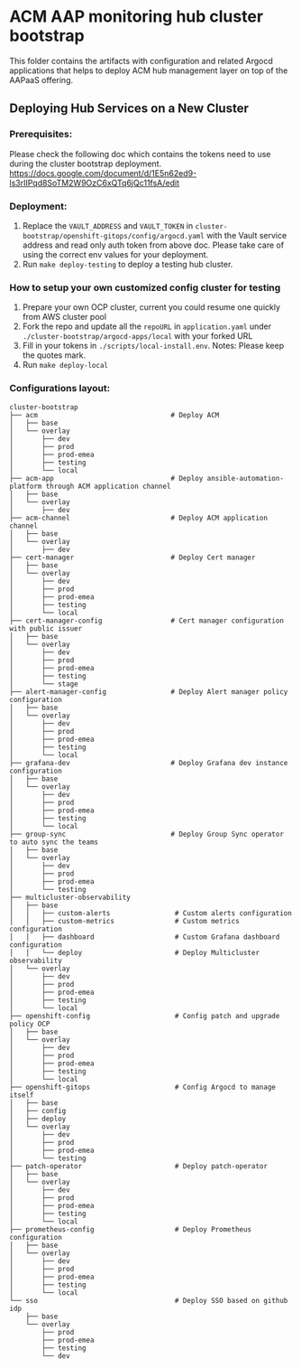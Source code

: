 # ACM AAP monitoring hub cluster bootstrap

This folder contains the artifacts with configuration and related Argocd applications that helps to deploy ACM hub management layer on top of the AAPaaS offering.

## Deploying Hub Services on a New Cluster


### Prerequisites:
Please check the following doc which contains the tokens need to use during the cluster bootstrap deployment.
https://docs.google.com/document/d/1E5n62ed9-ls3rIIPqd8SoTM2W9OzC6xQTq6jQc11fsA/edit


### Deployment:
1. Replace the `VAULT_ADDRESS` and `VAULT_TOKEN` in `cluster-bootstrap/openshift-gitops/config/argocd.yaml` with the Vault service address and read only auth token from above doc. Please take care of using the correct env values for your deployment. 
2. Run `make deploy-testing` to deploy a testing hub cluster.

### How to setup your own customized config cluster for testing
1. Prepare your own OCP cluster, current you could resume one quickly from AWS cluster pool
2. Fork the repo and update all the `repoURL` in `application.yaml` under `./cluster-bootstrap/argocd-apps/local` with your forked URL
3. Fill in your tokens in `./scripts/local-install.env`. Notes: Please keep the quotes mark.
4. Run `make deploy-local`


### Configurations layout:
    cluster-bootstrap
    ├── acm                                 # Deploy ACM
    │   ├── base
    │   └── overlay                          
    │       ├── dev
    │       ├── prod
    │       ├── prod-emea
    │       ├── testing 
    │       └── local                            
    ├── acm-app                             # Deploy ansible-automation-platform through ACM application channel
    │   ├── base
    │   └── overlay
    │       ├── dev                            
    ├── acm-channel                         # Deploy ACM application channel
    │   ├── base
    │   └── overlay
    │       ├── dev                            
    ├── cert-manager                        # Deploy Cert manager
    │   ├── base      
    │   └── overlay
    │       ├── dev
    │       ├── prod
    │       ├── prod-emea
    │       ├── testing         
    │       └── local                   
    ├── cert-manager-config                 # Cert manager configuration with public issuer
    │   ├── base
    │   └── overlay
    │       ├── dev  
    │       ├── prod
    │       ├── prod-emea
    │       ├── testing                          
    │       └── stage            
    ├── alert-manager-config                # Deploy Alert manager policy configuration
    │   ├── base
    │   └── overlay
    │       ├── dev                            
    │       ├── prod
    │       ├── prod-emea
    │       ├── testing
    │       └── local
    ├── grafana-dev                         # Deploy Grafana dev instance configuration
    │   ├── base   
    │   └── overlay
    │       ├── dev  
    │       ├── prod
    │       ├── prod-emea
    │       ├── testing
    │       └── local
    ├── group-sync                          # Deploy Group Sync operator to auto sync the teams
    │   ├── base   
    │   └── overlay
    │       ├── dev
    │       ├── prod
    │       ├── prod-emea
    │       └── testing
    ├── multicluster-observability
    │   ├── base
    │   │   ├── custom-alerts                # Custom alerts configuration
    │   │   ├── custom-metrics               # Custom metrics configuration
    │   │   ├── dashboard                    # Custom Grafana dashboard configuration
    │   │   └── deploy                       # Deploy Multicluster observability
    │   └── overlay  
    │       ├── dev
    │       ├── prod
    │       ├── prod-emea
    │       ├── testing    
    │       └── local
    ├── openshift-config                     # Config patch and upgrade policy OCP 
    │   ├── base                             
    │   └── overlay  
    │       ├── dev
    │       ├── prod
    │       ├── prod-emea
    │       ├── testing    
    │       └── local
    ├── openshift-gitops                     # Config Argocd to manage itself 
    │   ├── base
    │   ├── config
    │   ├── deploy                                 
    │   └── overlay  
    │       ├── dev
    │       ├── prod
    │       ├── prod-emea
    │       └── testing
    ├── patch-operator                       # Deploy patch-operator
    │   ├── base                             
    │   └── overlay  
    │       ├── dev
    │       ├── prod
    │       ├── prod-emea
    │       ├── testing   
    │       └── local        
    ├── prometheus-config                    # Deploy Prometheus configuration
    │   ├── base                             
    │   └── overlay  
    │       ├── dev
    │       ├── prod
    │       ├── prod-emea
    │       ├── testing       
    │       └── local
    └── sso                                  # Deploy SSO based on github idp
        ├── base                             
        └── overlay
            ├── prod
            ├── prod-emea
            ├── testing               
            └── dev
